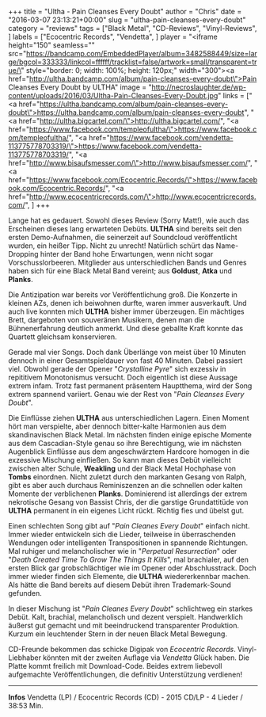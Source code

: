 +++
title = "Ultha - Pain Cleanses Every Doubt"
author = "Chris"
date = "2016-03-07 23:13:21+00:00"
slug = "ultha-pain-cleanses-every-doubt"
category = "reviews"
tags = ["Black Metal", "CD-Reviews", "Vinyl-Reviews", ]
labels = ["Ecocentric Records", "Vendetta", ]
player = "<iframe height=\"150\" seamless=\"\" src=\"https://bandcamp.com/EmbeddedPlayer/album=3482588449/size=large/bgcol=333333/linkcol=ffffff/tracklist=false/artwork=small/transparent=true/\" style=\"border: 0; width: 100%; height: 120px;\" width=\"300\"><a href=\"http://ultha.bandcamp.com/album/pain-cleanses-every-doubt\">Pain Cleanses Every Doubt by ULTHA</a></iframe>"
image = "http://necroslaughter.de/wp-content/uploads/2016/03/Ultha-Pain-Cleanses-Every-Doubt.jpg"
links = ["<a href=\"https://ultha.bandcamp.com/album/pain-cleanses-every-doubt\">https://ultha.bandcamp.com/album/pain-cleanses-every-doubt</a>", "<a href=\"http://ultha.bigcartel.com/\">http://ultha.bigcartel.com/</a>", "<a href=\"https://www.facebook.com/templeofultha/\">https://www.facebook.com/templeofultha/</a>", "<a href=\"https://www.facebook.com/vendetta-113775778703319/\">https://www.facebook.com/vendetta-113775778703319/</a>", "<a href=\"http://www.bisaufsmesser.com/\">http://www.bisaufsmesser.com/</a>", "<a href=\"https://www.facebook.com/Ecocentric.Records/\">https://www.facebook.com/Ecocentric.Records/</a>", "<a href=\"http://www.ecocentricrecords.com/\">http://www.ecocentricrecords.com/</a>", ]
+++

Lange hat es gedauert. Sowohl dieses Review (Sorry Matt!), wie auch das Erscheinen dieses lang erwarteten Debüts. **ULTHA** sind bereits seit den ersten Demo-Aufnahmen, die seinerzeit auf Soundcloud veröffentlicht wurden, ein heißer Tipp. Nicht zu unrecht! Natürlich schürt das Name-Dropping hinter der Band hohe Erwartungen, wenn nicht sogar Vorschusslorbeeren. Mitglieder aus unterschiedlichen Bands und Genres haben sich für eine Black Metal Band vereint; aus **Goldust**, **Atka** und **Planks**.

Die Antizipation war bereits vor Veröffentlichung groß. Die Konzerte in kleinen AZs, denen ich beiwohnen durfte, waren immer ausverkauft. Und auch live konnten mich **ULTHA** bisher immer überzeugen. Ein mächtiges Brett, dargeboten von souveränen Musikern, denen man die Bühnenerfahrung deutlich anmerkt. Und diese geballte Kraft konnte das Quartett gleichsam konservieren.

Gerade mal vier Songs. Doch dank Überlänge von meist über 10 Minuten dennoch in einer Gesamtspieldauer von fast 40 Minuten. Dabei passiert viel. Obwohl gerade der Opener "_Crystalline Pyre_" sich exzessiv in repititivem Monotonismus versucht. Doch eigentlich ist diese Aussage extrem infam. Trotz fast permanent präsentem Hauptthema, wird der Song extrem spannend variiert. Genau wie der Rest von "_Pain Cleanses Every Doubt_".

Die Einflüsse ziehen **ULTHA** aus unterschiedlichen Lagern. Einen Moment hört man verspielte, aber dennoch bitter-kalte Harmonien aus dem skandinavischen Black Metal. Im nächsten finden einige epische Momente aus dem Cascadian-Style genau so ihre Berechtigung, wie im nächsten Augenblick Einflüsse aus dem angeschwärztem Hardcore homogen in die exzessive Mischung einfließen. So kann man dieses Debüt vielleicht zwischen alter Schule, **Weakling** und der Black Metal Hochphase von **Tombs** einordnen. Nicht zuletzt durch den markanten Gesang von Ralph, gibt es aber auch durchaus Reminiszenzen an die schnellen oder kalten Momente der verblichenen **Planks**. Dominierend ist allerdings der extrem nekrotische Gesang von Bassist Chris, der die garstige Grundattitüde von **ULTHA** permanent in ein eigenes Licht rückt. Richtig fies und übelst gut.

Einen schlechten Song gibt auf "_Pain Cleanes Every Doubt_" einfach nicht. Immer wieder entwickeln sich die Lieder, teilweise in überraschenden Wendungen oder intelligenten Transpositionen in spannende Richtungen. Mal ruhiger und melancholischer wie in "_Perpetual Resurrection_" oder "_Death Created Time To Grow The Things It Kills_", mal brachialer, auf den ersten Blick gar grobschlächtiger wie im Opener oder Abschlusstrack. Doch immer wieder finden sich Elemente, die **ULTHA** wiedererkennbar machen. Als hätte die Band bereits auf diesem Debüt ihren Trademark-Sound gefunden.

In dieser Mischung ist "_Pain Cleanes Every Doubt_" schlichtweg ein starkes Debüt. Kalt, brachial, melancholisch und dezent verspielt. Handwerklich äußerst gut gemacht und mit beeindruckend transparenter Produktion. Kurzum ein leuchtender Stern in der neuen Black Metal Bewegung.

CD-Freunde bekommen das schicke Digipak von _Ecocentric Records_. Vinyl-Liebhaber könnten mit der zweiten Auflage via _Vendetta_ Glück haben. Die Platte kommt freilich mit Download-Code. Beides extrem liebevoll aufgemachte Veröffentlichungen, die definitiv Unterstützung verdienen!





---
**Infos**
Vendetta (LP) / Ecocentric Records (CD) - 2015
CD/LP - 4 Lieder / 38:53 Min.
